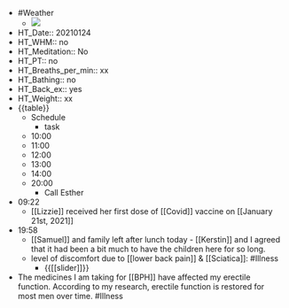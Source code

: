 - #Weather
    - ![](https://firebasestorage.googleapis.com/v0/b/firescript-577a2.appspot.com/o/imgs%2Fapp%2FDavidsroam%2FyRMoXs6cSx.jpeg?alt=media&token=bc5a4975-10b3-45d7-be33-f6fc9597e150)
- HT_Date:: 20210124
- HT_WHM:: no 
- HT_Meditation:: No 
- HT_PT:: no
- HT_Breaths_per_min:: xx 
- HT_Bathing:: no 
- HT_Back_ex:: yes
- HT_Weight:: xx
- {{table}} 
    - Schedule 
        - task
    - 10:00 
    - 11:00 
    - 12:00
    - 13:00
    - 14:00 
    - 20:00
        - Call Esther
- 09:22
    - [[Lizzie]] received her first dose of [[Covid]] vaccine on [[January 21st, 2021]]
- 19:58
    - [[Samuel]] and family left after lunch today - [[Kerstin]] and I agreed that it had been a bit much to have the children here for so long.
    - level of discomfort due to [[lower back pain]] & [[Sciatica]]: #Illness
        - {{[[slider]]}}
- The medicines I am taking for [[BPH]] have affected my erectile function. According to my research, erectile function is restored for most men over time. #Illness
